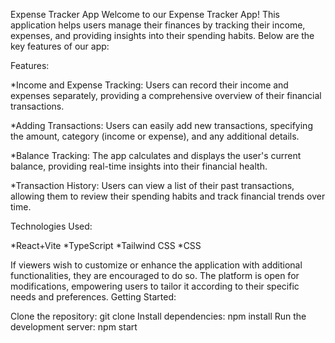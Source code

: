 Expense Tracker App
Welcome to our Expense Tracker App! This application helps users manage their finances by tracking their income, expenses, and providing insights into their spending habits.
Below are the key features of our app:

Features:

*Income and Expense Tracking:
Users can record their income and expenses separately, providing a comprehensive overview of their financial transactions.

*Adding Transactions:
Users can easily add new transactions, specifying the amount, category (income or expense), and any additional details.

*Balance Tracking:
The app calculates and displays the user's current balance, providing real-time insights into their financial health.

*Transaction History:
Users can view a list of their past transactions, allowing them to review their spending habits and track financial trends over time.

Technologies Used: 

*React+Vite
*TypeScript
*Tailwind CSS
*CSS




If viewers wish to customize or enhance the application with additional functionalities, they are encouraged to do so.
The platform is open for modifications, empowering users to tailor it according to their specific needs and preferences.
Getting Started:

Clone the repository: git clone <repository-url>
Install dependencies: npm install
Run the development server: npm start
